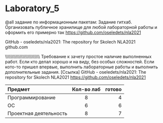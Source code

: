 # Laboratory_5
@all задание по информационным пакетам: Задание гитхаб. Организовать публичное хранилище для любой лабораторной работы и оформить его примерно так https://github.com/oseledets/nla2021

GitHub - oseledets/nla2021: The repository for Skolech NLA2021 github.com

\\\\\\\\\\\\\\\\\\\\\\\\\\\\\\\\\\\\\\\\\\\\\\\\\\\\
Требование к зачету простое наличие выполненных работ. Если кто делал хорошо и на виду, без особых сложностей. Если кото-то пришел впервые, выполнить лабораторные работы и выполнить дополнительные задания.
[Ссылка]
GitHub - oseledets/nla2021: The repository for Skolech NLA2021
https://github.com/oseledets/nla2021


| Предмет |Кол-во лаб |готово |
| :---         |     :---:      |          ---: |
| Программирование   | 8     | 4   |
| ОС    | 6   | 6     |
| Проектная деятельность| 8           | 7         |

